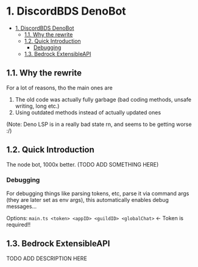 # 1. DiscordBDS DenoBot

- [1. DiscordBDS DenoBot](#1-discordbds-denobot)
  - [1.1. Why the rewrite](#11-why-the-rewrite)
  - [1.2. Quick Introduction](#12-quick-introduction)
    - [Debugging](#debugging)
  - [1.3. Bedrock ExtensibleAPI](#13-bedrock-extensibleapi)

## 1.1. Why the rewrite
For a lot of reasons, tho the main ones are
1. The old code was actually fully garbage (bad coding methods, unsafe writing, long etc.)
2. Using outdated methods instead of actually updated ones
   
(Note: Deno LSP is in a really bad state rn, and seems to be getting worse :/)
## 1.2. Quick Introduction
The node bot, 1000x better. 
(TODO ADD SOMETHING HERE)
### Debugging
For debugging things like parsing tokens, etc, parse it via command args (they are later set as env args), this automatically enables debug messages...

Options: `main.ts <token> <appID> <guildID> <globalChat>` <- Token is required!!
## 1.3. Bedrock ExtensibleAPI
TODO ADD DESCRIPTION HERE
